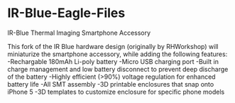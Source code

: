 IR-Blue-Eagle-Files
===================

IR-Blue Thermal Imaging Smartphone Accessory

This fork of the IR Blue hardware design (originally by RHWorkshop) will miniaturize the smartphone accessory, while adding the following features:
-Rechargable 180mAh Li-poly battery
-Micro USB charging port
-Built in charge management and low battery disconnect to prevent deep discharge of the battery
-Highly efficient (>90%) voltage regulation for enhanced battery life
-All SMT assembly
-3D printable enclosures that snap onto iPhone 5
-3D templates to customize enclosure for specific phone models

